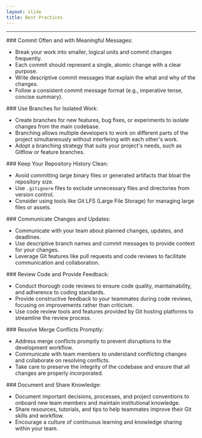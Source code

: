 ```yaml
---
layout: slide
title: Best Practices
---
```


---

<section markdown="1">
### Commit Often and with Meaningful Messages:

- Break your work into smaller, logical units and commit changes frequently.
- Each commit should represent a single, atomic change with a clear purpose.
- Write descriptive commit messages that explain the what and why of the changes.
- Follow a consistent commit message format (e.g., imperative tense, concise summary).
</section>

<section markdown="1">
### Use Branches for Isolated Work:

- Create branches for new features, bug fixes, or experiments to isolate changes from the main codebase.
- Branching allows multiple developers to work on different parts of the project simultaneously without interfering with each other's work.
- Adopt a branching strategy that suits your project's needs, such as Gitflow or feature branches.
</section>

<section markdown="1">
### Keep Your Repository History Clean:

- Avoid committing large binary files or generated artifacts that bloat the repository size.
- Use `.gitignore` files to exclude unnecessary files and directories from version control.
- Consider using tools like Git LFS (Large File Storage) for managing large files or assets.
</section>

<section markdown="1">
### Communicate Changes and Updates:

- Communicate with your team about planned changes, updates, and deadlines.
- Use descriptive branch names and commit messages to provide context for your changes.
- Leverage Git features like pull requests and code reviews to facilitate communication and collaboration.
</section>

<section markdown="1">
### Review Code and Provide Feedback:

- Conduct thorough code reviews to ensure code quality, maintainability, and adherence to coding standards.
- Provide constructive feedback to your teammates during code reviews, focusing on improvements rather than criticism.
- Use code review tools and features provided by Git hosting platforms to streamline the review process.
</section>

<section markdown="1">
### Resolve Merge Conflicts Promptly:

- Address merge conflicts promptly to prevent disruptions to the development workflow.
- Communicate with team members to understand conflicting changes and collaborate on resolving conflicts.
- Take care to preserve the integrity of the codebase and ensure that all changes are properly incorporated.
</section>

<section markdown="1">
### Document and Share Knowledge:

- Document important decisions, processes, and project conventions to onboard new team members and maintain institutional knowledge.
- Share resources, tutorials, and tips to help teammates improve their Git skills and workflow.
- Encourage a culture of continuous learning and knowledge sharing within your team.
</section>



